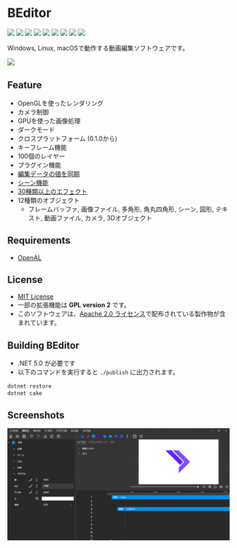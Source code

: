 # BEditor

![](https://img.shields.io/github/issues/b-editor/BEditor)
![](https://img.shields.io/github/forks/b-editor/BEditor)
![](https://img.shields.io/github/stars/b-editor/BEditor)
![](https://img.shields.io/github/license/b-editor/BEditor)
![](https://img.shields.io/github/downloads/b-editor/BEditor/total)
![](https://img.shields.io/github/v/release/b-editor/BEditor)
![](https://img.shields.io/github/repo-size/b-editor/BEditor)
![](https://github.com/b-editor/BEditor/workflows/Debug%20Build%20&%20Test/badge.svg)
![](https://github.com/b-editor/BEditor/workflows/CodeQL/badge.svg)

Windows, Linux, macOSで動作する動画編集ソフトウェアです。

![](https://beditor.net/api/header/?version=0.1.3)

## Feature

* OpenGLを使ったレンダリング
* カメラ制御
* GPUを使った画像処理
* ダークモード
* クロスプラットフォーム (0.1.0から)
* キーフレーム機能
* 100個のレイヤー
* プラグイン機能
* [編集データの値を同期](https://beditor.net/Document?page=how-to-use/data-binding)
* [シーン機能](https://beditor.net/Document?page=keywords/scene)
* [30種類以上のエフェクト](https://beditor.net/Document?page=effects/overview)
* 12種類のオブジェクト
    * フレームバッファ, 画像ファイル, 多角形, 角丸四角形, シーン, 図形, テキスト, 動画ファイル, カメラ, 3Dオブジェクト

## Requirements
* [OpenAL](https://www.openal.org/)

## License

* [MIT License](https://github.com/b-editor/BEditor/blob/main/LICENSE)
* 一部の拡張機能は __GPL version 2__ です。
* このソフトウェアは、[Apache 2.0 ライセンス](http://www.apache.org/licenses/LICENSE-2.0)で配布されている製作物が含まれています。

## Building BEditor

* .NET 5.0 が必要です
* 以下のコマンドを実行すると `./publish` に出力されます。
```
dotnet restore
dotnet cake
```

## Screenshots

![](https://raw.githubusercontent.com/b-editor/BEditor/main/docs/imgs/ScreenShot_1.png)
